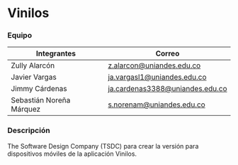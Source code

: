# Vinilos

### Equipo
| Integrantes       | Correo |
| ----------- | ----------- |
| Zully Alarcón      | z.alarcon@uniandes.edu.co       |
| Javier Vargas   | ja.vargasl1@uniandes.edu.co        |
| Jimmy Cárdenas  | ja.cardenas3388@uniandes.edu.co       |
| Sebastián Noreña Márquez  | s.norenam@uniandes.edu.co        |

### Descripción

The Software Design Company (TSDC) para crear la versión para dispositivos móviles de la aplicación Vinilos. 
